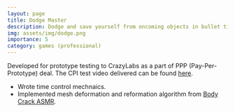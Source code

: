 ```yaml
---
layout: page
title: Dodge Master
description: Dodge and save yourself from oncoming objects in bullet time!
img: assets/img/dodge.png
importance: 5
category: games (professional)
---
```

Developed for prototype testing to CrazyLabs as a part of PPP (Pay-Per-Prototype) deal. The CPI test video delivered can be found [here](https://youtu.be/6OCS70rkZJk).
* Wrote time control mechnaics.
* Implemented mesh deformation and reformation algorithm from [Body Crack ASMR](/_projects/Body%20Crack%20ASMR.md).
